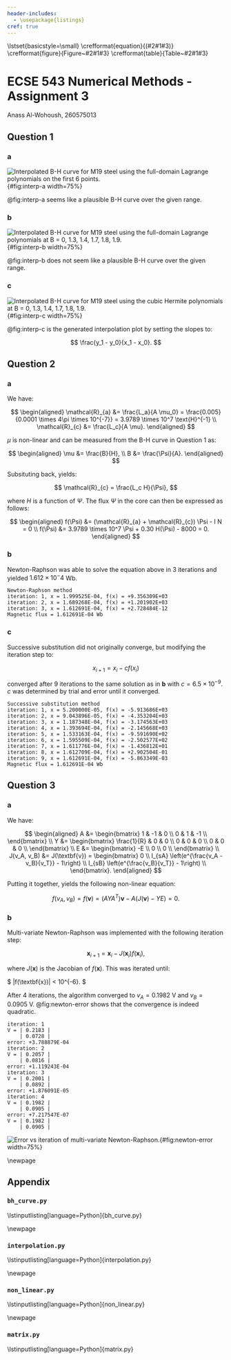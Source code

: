 ```yaml
---
header-includes:
  - \usepackage{listings}
cref: true
---
```


\lstset{basicstyle=\small}
\crefformat{equation}{(#2#1#3)}
\crefformat{figure}{Figure~#2#1#3}
\crefformat{table}{Table~#2#1#3}

# ECSE 543 Numerical Methods - Assignment 3

Anass Al-Wohoush, 260575013

## Question 1

### a
![Interpolated B-H curve for M19 steel using the full-domain Lagrange polynomials on the first 6 points.](assets/interp_a.png){#fig:interp-a width=75%}

@fig:interp-a seems like a plausible B-H curve over the given range. 

### b
![Interpolated B-H curve for M19 steel using the full-domain Lagrange polynomials at $B = 0, 1.3, 1.4, 1.7, 1.8, 1.9$.](assets/interp_b.png){#fig:interp-b width=75%}

@fig:interp-b does not seem like a plausible B-H curve over the given range. 

### c
![Interpolated B-H curve for M19 steel using the cubic Hermite polynomials at $B = 0, 1.3, 1.4, 1.7, 1.8, 1.9$.](assets/interp_c.png){#fig:interp-c width=75%}

@fig:interp-c is the generated interpolation plot by setting the slopes to:

$$
\frac{y_1 - y_0}{x_1 - x_0}.
$$

## Question 2

### a
We have:

$$
\begin{aligned}
\mathcal{R}_{a} &= \frac{L_a}{A \mu_0} = \frac{0.005}{0.0001 \times 4\pi \times 10^{-7}} = 3.9789 \times 10^7 \text{H}^{-1} \\
\mathcal{R}_{c} &= \frac{L_c}{A \mu}.
\end{aligned}
$$

$\mu$ is non-linear and can be measured from the B-H curve in Question 1 as:

$$
\begin{aligned}
\mu &= \frac{B}{H}, \\
B &= \frac{\Psi}{A}.
\end{aligned}
$$

Subsituting back, yields:

$$
\mathcal{R}_{c} = \frac{L_c H}{\Psi},
$$

where $H$ is a function of $\Psi$. The flux $\Psi$ in the core can then be expressed as follows:

$$
\begin{aligned}
f(\Psi) &= (\mathcal{R}_{a} + \mathcal{R}_{c}) \Psi - I N = 0 \\
f(\Psi) &= 3.9789 \times 10^7 \Psi + 0.30 H(\Psi) - 8000 = 0.
\end{aligned}
$$

### b

Newton-Raphson was able to solve the equation above in 3 iterations and yielded
$1.612 \times 10^-4$ Wb.

```
Newton-Raphson method
iteration: 1, x = 1.999525E-04, f(x) = +9.356309E+03
iteration: 2, x = 1.689268E-04, f(x) = +1.201902E+03
iteration: 3, x = 1.612691E-04, f(x) = +2.728484E-12
Magnetic flux = 1.612691E-04 Wb
```

### c

Successive substitution did not originally converge, but modifying the
iteration step to:

$$
x_{i+1} = x_i - c f(x_i)
$$

converged after 9 iterations to the same solution as in **b** with
$c = 6.5 \times 10^{-9}$. $c$ was determined by trial and error until it
converged.

```
Successive substitution method
iteration: 1, x = 5.200000E-05, f(x) = -5.913686E+03
iteration: 2, x = 9.043896E-05, f(x) = -4.353204E+03
iteration: 3, x = 1.187348E-04, f(x) = -3.174563E+03
iteration: 4, x = 1.393694E-04, f(x) = -2.145668E+03
iteration: 5, x = 1.533163E-04, f(x) = -9.591690E+02
iteration: 6, x = 1.595509E-04, f(x) = -2.502577E+02
iteration: 7, x = 1.611776E-04, f(x) = -1.436812E+01
iteration: 8, x = 1.612709E-04, f(x) = +2.902504E-01
iteration: 9, x = 1.612691E-04, f(x) = -5.863349E-03
Magnetic flux = 1.612691E-04 Wb
```

## Question 3

### a
We have:

$$
\begin{aligned}
A &= \begin{bmatrix}
  1 & -1 & 0 \\
  0 & 1 & -1 \\
\end{bmatrix} \\
Y &= \begin{bmatrix}
  \frac{1}{R} & 0 & 0 \\
  0 & 0 & 0 \\
  0 & 0 & 0 \\
\end{bmatrix} \\
E &= \begin{bmatrix}
  -E \\
  0 \\
  0 \\
\end{bmatrix} \\
J(v_A, v_B) &= J(\textbf{v}) = \begin{bmatrix}
  0 \\
  I_{sA} \left(e^{\frac{v_A - v_B}{v_T}} - 1\right) \\
  I_{sB} \left(e^{\frac{v_B}{v_T}} - 1\right) \\
\end{bmatrix}.
\end{aligned}
$$

Putting it together, yields the following non-linear equation:

$$
f(v_A, v_B) = f(\textbf{v}) = (AYA^T)\textbf{v} - A(J(\textbf{v}) - YE) = 0. 
$$

### b
Multi-variate Newton-Raphson was implemented with the following iteration step:

$$
\textbf{x}_{i+1} = \textbf{x}_{i} - J(\textbf{x}_{i}) f(\textbf{x}_{i}),
$$

where $J(\textbf{x})$ is the Jacobian of $f(\textbf{x})$. This was iterated
until:

$
|f(\textbf{x})| < 10^{-6}.
$

After 4 iterations, the algorithm converged to $v_A = 0.1982$ V and
$v_B = 0.0905$ V. @fig:newton-error shows that the convergence is indeed
quadratic.

```
iteration: 1
V = | 0.2183 |
    | 0.0728 |
error: +3.788879E-04
iteration: 2
V = | 0.2057 |
    | 0.0816 |
error: +1.119243E-04
iteration: 3
V = | 0.2001 |
    | 0.0892 |
error: +1.876091E-05
iteration: 4
V = | 0.1982 |
    | 0.0905 |
error: +7.217547E-07
V = | 0.1982 |
    | 0.0905 |
```

![Error vs iteration of multi-variate Newton-Raphson.](assets/newton-raphson-error.png){#fig:newton-error width=75%}


\newpage
## Appendix

### `bh_curve.py`

\lstinputlisting[language=Python]{bh_curve.py}

\newpage
### `interpolation.py`

\lstinputlisting[language=Python]{interpolation.py}

\newpage
### `non_linear.py`

\lstinputlisting[language=Python]{non_linear.py}

\newpage
### `matrix.py`

\lstinputlisting[language=Python]{matrix.py}
